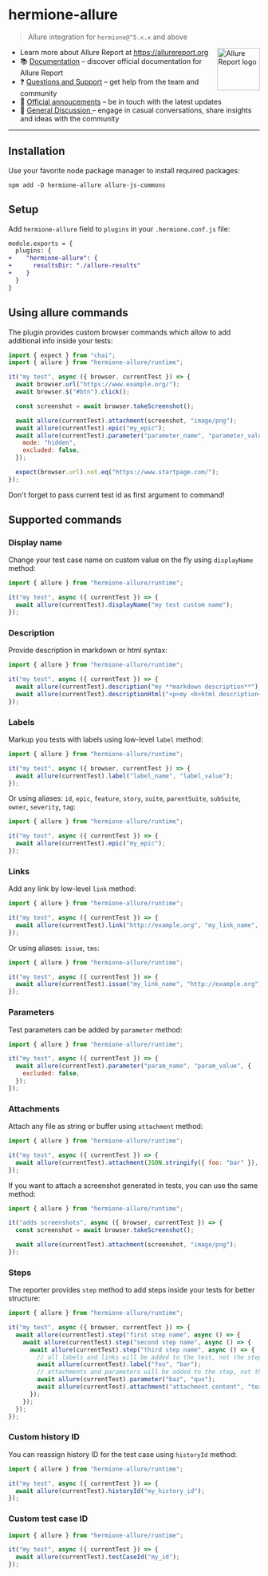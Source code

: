 # hermione-allure

> Allure integration for `hermione@^5.x.x` and above

[<img src="https://allurereport.org/public/img/allure-report.svg" height="85px" alt="Allure Report logo" align="right" />](https://allurereport.org "Allure Report")

- Learn more about Allure Report at https://allurereport.org
- 📚 [Documentation](https://allurereport.org/docs/) – discover official documentation for Allure Report
- ❓ [Questions and Support](https://github.com/orgs/allure-framework/discussions/categories/questions-support) – get help from the team and community
- 📢 [Official annoucements](https://github.com/orgs/allure-framework/discussions/categories/announcements) – be in touch with the latest updates
- 💬 [General Discussion ](https://github.com/orgs/allure-framework/discussions/categories/general-discussion) – engage in casual conversations, share insights and ideas with the community

---

## Installation

Use your favorite node package manager to install required packages:

```shell
npm add -D hermione-allure allure-js-commons
```

## Setup

Add `hermione-allure` field to `plugins` in your `.hermione.conf.js` file:

```diff
module.exports = {
  plugins: {
+    "hermione-allure": {
+      resultsDir: "./allure-results"
+    }
  }
}
```

## Using allure commands

The plugin provides custom browser commands which allow to add additional info
inside your tests:

```javascript
import { expect } from "chai";
import { allure } from "hermione-allure/runtime";

it("my test", async ({ browser, currentTest }) => {
  await browser.url("https://www.example.org/");
  await browser.$("#btn").click();

  const screenshot = await browser.takeScreenshot();

  await allure(currentTest).attachment(screenshot, "image/png");
  await allure(currentTest).epic("my_epic");
  await allure(currentTest).parameter("parameter_name", "parameter_value", {
    mode: "hidden",
    excluded: false,
  });

  expect(browser.url).not.eq("https://www.startpage.com/");
});
```

Don't forget to pass current test id as first argument to command!

## Supported commands

### Display name

Change your test case name on custom value on the fly using `displayName` method:

```js
import { allure } from "hermione-allure/runtime";

it("my test", async ({ currentTest }) => {
  await allure(currentTest).displayName("my test custom name");
});
```

### Description

Provide description in markdown or html syntax:

```js
import { allure } from "hermione-allure/runtime";

it("my test", async ({ currentTest }) => {
  await allure(currentTest).description("my **markdown description**");
  await allure(currentTest).descriptionHtml("<p>my <b>html description</b></p>");
});
```

### Labels

Markup you tests with labels using low-level `label` method:

```js
import { allure } from "hermione-allure/runtime";

it("my test", async ({ browser, currentTest }) => {
  await allure(currentTest).label("label_name", "label_value");
});
```

Or using aliases: `id`, `epic`, `feature`, `story`, `suite`, `parentSuite`, `subSuite`,
`owner`, `severity`, `tag`:

```js
import { allure } from "hermione-allure/runtime";

it("my test", async ({ currentTest }) => {
  await allure(currentTest).epic("my_epic");
});
```

### Links

Add any link by low-level `link` method:

```js
import { allure } from "hermione-allure/runtime";

it("my test", async ({ currentTest }) => {
  await allure(currentTest).link("http://example.org", "my_link_name", "my_link_type");
});
```

Or using aliases: `issue`, `tms`:

```js
import { allure } from "hermione-allure/runtime";

it("my test", async ({ currentTest }) => {
  await allure(currentTest).issue("my_link_name", "http://example.org");
});
```

### Parameters

Test parameters can be added by `parameter` method:

```js
import { allure } from "hermione-allure/runtime";

it("my test", async ({ currentTest }) => {
  await allure(currentTest).parameter("param_name", "param_value", {
    excluded: false,
  });
});
```

### Attachments

Attach any file as string or buffer using `attachment` method:

```js
import { allure } from "hermione-allure/runtime";

it("my test", async ({ currentTest }) => {
  await allure(currentTest).attachment(JSON.stringify({ foo: "bar" }), "application/json", "Attachment name");
});
```

If you want to attach a screenshot generated in tests, you can use the same method:

```js
import { allure } from "hermione-allure/runtime";

it("adds screenshots", async ({ browser, currentTest }) => {
  const screenshot = await browser.takeScreenshot();

  await allure(currentTest).attachment(screenshot, "image/png");
});
```

### Steps

The reporter provides `step` method to add steps inside your tests for better structure:

```js
import { allure } from "hermione-allure/runtime";

it("my test", async ({ browser, currentTest }) => {
  await allure(currentTest).step("first step name", async () => {
    await allure(currentTest).step("second step name", async () => {
      await allure(currentTest).step("third step name", async () => {
        // all labels and links will be added to the test, not the step
        await allure(currentTest).label("foo", "bar");
        // attachments and parameters will be added to the step, not the test
        await allure(currentTest).parameter("baz", "qux");
        await allure(currentTest).attachment("attachment content", "text/plain");
      });
    });
  });
});
```

### Custom history ID

You can reassign history ID for the test case using `historyId` method:

```js
import { allure } from "hermione-allure/runtime";

it("my test", async ({ currentTest }) => {
  await allure(currentTest).historyId("my_history_id");
});
```

### Custom test case ID

```js
import { allure } from "hermione-allure/runtime";

it("my test", async ({ currentTest }) => {
  await allure(currentTest).testCaseId("my_id");
});
```
